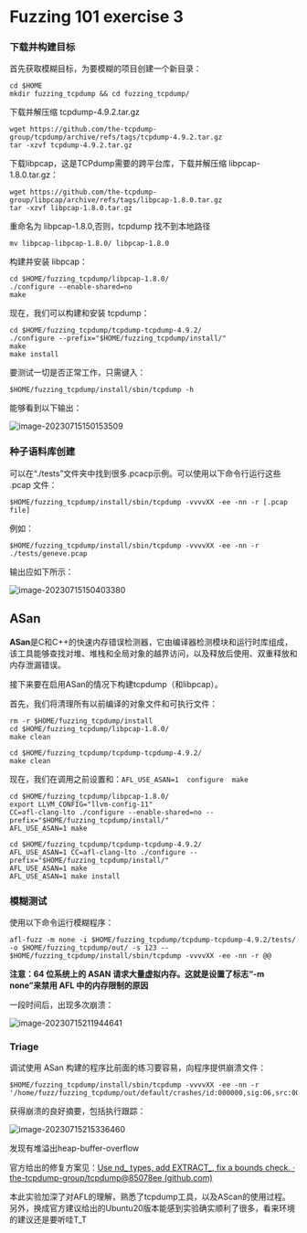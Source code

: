 # Fuzzing 101 exercise 3

### 下载并构建目标

首先获取模糊目标，为要模糊的项目创建一个新目录：

```
cd $HOME
mkdir fuzzing_tcpdump && cd fuzzing_tcpdump/
```



下载并解压缩 tcpdump-4.9.2.tar.gz

```
wget https://github.com/the-tcpdump-group/tcpdump/archive/refs/tags/tcpdump-4.9.2.tar.gz
tar -xzvf tcpdump-4.9.2.tar.gz
```



下载libpcap，这是TCPdump需要的跨平台库，下载并解压缩 libpcap-1.8.0.tar.gz：

```
wget https://github.com/the-tcpdump-group/libpcap/archive/refs/tags/libpcap-1.8.0.tar.gz
tar -xzvf libpcap-1.8.0.tar.gz
```



重命名为 libpcap-1.8.0,否则，tcpdump 找不到本地路径

```
mv libpcap-libpcap-1.8.0/ libpcap-1.8.0
```



构建并安装 libpcap：

```
cd $HOME/fuzzing_tcpdump/libpcap-1.8.0/
./configure --enable-shared=no
make
```



现在，我们可以构建和安装 tcpdump：

```
cd $HOME/fuzzing_tcpdump/tcpdump-tcpdump-4.9.2/
./configure --prefix="$HOME/fuzzing_tcpdump/install/"
make
make install
```



要测试一切是否正常工作，只需键入：

```
$HOME/fuzzing_tcpdump/install/sbin/tcpdump -h
```

能够看到以下输出：

![image-20230715150153509](E:/typora_pictures/image-20230715150153509.png)



### 种子语料库创建

可以在“./tests”文件夹中找到很多.pcacp示例。可以使用以下命令行运行这些 .pcap 文件：

```
$HOME/fuzzing_tcpdump/install/sbin/tcpdump -vvvvXX -ee -nn -r [.pcap file]
```

例如：

```
$HOME/fuzzing_tcpdump/install/sbin/tcpdump -vvvvXX -ee -nn -r ./tests/geneve.pcap
```

输出应如下所示：

![image-20230715150403380](E:/typora_pictures/image-20230715150403380.png)





## ASan

**ASan**是C和C++的快速内存错误检测器，它由编译器检测模块和运行时库组成，该工具能够查找对堆、堆栈和全局对象的越界访问，以及释放后使用、双重释放和内存泄漏错误。

接下来要在启用ASan的情况下构建tcpdump（和libpcap）。

首先，我们将清理所有以前编译的对象文件和可执行文件：

```
rm -r $HOME/fuzzing_tcpdump/install
cd $HOME/fuzzing_tcpdump/libpcap-1.8.0/
make clean

cd $HOME/fuzzing_tcpdump/tcpdump-tcpdump-4.9.2/
make clean
```



现在，我们在调用之前设置和：`AFL_USE_ASAN=1  configure  make`

```
cd $HOME/fuzzing_tcpdump/libpcap-1.8.0/
export LLVM_CONFIG="llvm-config-11"
CC=afl-clang-lto ./configure --enable-shared=no --prefix="$HOME/fuzzing_tcpdump/install/"
AFL_USE_ASAN=1 make

cd $HOME/fuzzing_tcpdump/tcpdump-tcpdump-4.9.2/
AFL_USE_ASAN=1 CC=afl-clang-lto ./configure --prefix="$HOME/fuzzing_tcpdump/install/"
AFL_USE_ASAN=1 make
AFL_USE_ASAN=1 make install
```



### 模糊测试

使用以下命令运行模糊程序：

```
afl-fuzz -m none -i $HOME/fuzzing_tcpdump/tcpdump-tcpdump-4.9.2/tests/ -o $HOME/fuzzing_tcpdump/out/ -s 123 -- $HOME/fuzzing_tcpdump/install/sbin/tcpdump -vvvvXX -ee -nn -r @@
```

**注意：64 位系统上的 ASAN 请求大量虚拟内存。这就是设置了标志“-m none”来禁用 AFL 中的内存限制的原因**

一段时间后，出现多次崩溃：

![image-20230715211944641](E:/typora_pictures/image-20230715211944641.png)



### Triage

调试使用 ASan 构建的程序比前面的练习要容易，向程序提供崩溃文件：

```
$HOME/fuzzing_tcpdump/install/sbin/tcpdump -vvvvXX -ee -nn -r '/home/fuzz/fuzzing_tcpdump/out/default/crashes/id:000000,sig:06,src:007367,time:10720920,execs:4393777,op:havoc,rep:2'
```



获得崩溃的良好摘要，包括执行跟踪：

![image-20230715215336460](E:/typora_pictures/image-20230715215336460.png)

发现有堆溢出heap-buffer-overflow

官方给出的修复方案见：[Use nd_ types, add EXTRACT_, fix a bounds check. · the-tcpdump-group/tcpdump@85078ee (github.com)](https://github.com/the-tcpdump-group/tcpdump/commit/85078eeaf4bf8fcdc14a4e79b516f92b6ab520fc#diff-05f854a9033643de07f0d0059bc5b98f3b314eeb1e2499ea1057e925e6501ae8L381)



本此实验加深了对AFL的理解，熟悉了tcpdump工具，以及AScan的使用过程。另外，换成官方建议给出的Ubuntu20版本能感到实验确实顺利了很多，看来环境的建议还是要听哇T_T